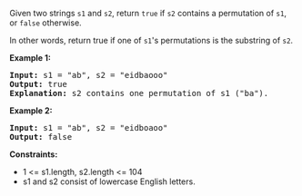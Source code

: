 Given two strings `s1` and `s2`, return `true` if `s2` contains a permutation of `s1`, or `false` otherwise.

In other words, return true if one of `s1`'s permutations is the substring of `s2`.

**Example 1:**
<pre>
<b>Input:</b> s1 = "ab", s2 = "eidbaooo"
<b>Output:</b> true
<b>Explanation:</b> s2 contains one permutation of s1 ("ba").
</pre>

**Example 2:**
<pre>
<b>Input:</b> s1 = "ab", s2 = "eidboaoo"
<b>Output:</b> false
</pre>

**Constraints:**
- 1 <= s1.length, s2.length <= 104
- s1 and s2 consist of lowercase English letters.


